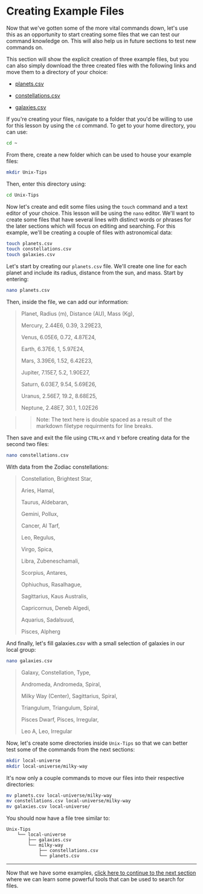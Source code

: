 # Creating Example Files
Now that we've gotten some of the more vital commands down, let's use this as an opportunity to start creating some files that we can test our command knowledge on. This will also help us in future sections to test new commands on. 

This section will show the explicit creation of three example files, but you can also simply download the three created files with the following links and move them to a directory of your choice:

* [planets.csv](examples/planets.csv)

* [constellations.csv](examples/constellations.csv)

* [galaxies.csv](/examples/galaxies.csv)

If you're creating your files, navigate to a folder that you'd be willing to use for this lesson by using the `cd` command. To get to your home directory, you can use:
```bash
cd ~
```
From there, create a new folder which can be used to house your example files:
```bash
mkdir Unix-Tips
```
Then, enter this directory using:
```bash
cd Unix-Tips
```
Now let's create and edit some files using the `touch` command and a text editor of your choice. This lesson will be using the `nano` editor. We'll want to create some files that have several lines with distinct words or phrases for the later sections which will focus on editing and searching. For this example, we'll be creating a couple of files with astronomical data:
```bash
touch planets.csv
touch constellations.csv
touch galaxies.csv
```
Let's start by creating our `planets.csv` file. We'll create one line for each planet and include its radius, distance from the sun, and mass. Start by entering:
```bash
nano planets.csv
```
Then, inside the file, we can add our information:

>Planet, Radius (m), Distance (AU), Mass (Kg),
>
>Mercury, 2.44E6, 0.39, 3.29E23,
>
>Venus, 6.05E6, 0.72, 4.87E24,
>
>Earth, 6.37E6, 1, 5.97E24,
>
>Mars, 3.39E6, 1.52, 6.42E23,
>
>Jupiter, 7.15E7, 5.2, 1.90E27,
>
>Saturn, 6.03E7, 9.54, 5.69E26,
>
>Uranus, 2.56E7, 19.2, 8.68E25,
>
>Neptune, 2.48E7, 30.1, 1.02E26

>> Note: The text here is double spaced as a result of the markdown filetype requirments for line breaks.

Then save and exit the file using `CTRL+X` and `Y` before creating data for the second two files:
```bash
nano constellations.csv
```
With data from the Zodiac constellations:

>Constellation, Brightest Star,
>
>Aries, Hamal,
>
>Taurus, Aldebaran,
>
>Gemini, Pollux,
>
>Cancer, Al Tarf,
>
>Leo, Regulus,
>
>Virgo, Spica,
>
>Libra, Zubeneschamali,
>
>Scorpius, Antares,
>
>Ophiuchus, Rasalhague,
>
>Sagittarius, Kaus Australis,
>
>Capricornus, Deneb Algedi,
>
>Aquarius, Sadalsuud,
>
>Pisces, Alpherg

And finally, let's fill galaxies.csv with a small selection of galaxies in our local group:
```bash
nano galaxies.csv
```

>Galaxy, Constellation, Type,
>
>Andromeda, Andromeda, Spiral,
>
>Milky Way (Center), Sagittarius, Spiral,
>
>Triangulum, Triangulum, Spiral,
>
>Pisces Dwarf, Pisces, Irregular,
>
>Leo A, Leo, Irregular

Now, let's create some directories inside `Unix-Tips` so that we can better test some of the commands from the next sections:
```bash
mkdir local-universe
mkdir local-universe/milky-way
```
It's now only a couple commands to move our files into their respective directories:
```bash
mv planets.csv local-universe/milky-way
mv constellations.csv local-universe/milky-way
mv galaxies.csv local-universe/
```
You should now have a file tree similar to:
```
Unix-Tips
    └── local-universe
        ├── galaxies.csv
        └── milky-way
            ├── constellations.csv
            └── planets.csv
```

---

Now that we have some examples, [click here to continue to the next section](06_searching_for_files.md) where we can learn some powerful tools that can be used to search for files.